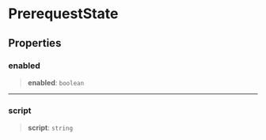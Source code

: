 # PrerequestState

## Properties

### enabled

> **enabled**: `boolean`

***

### script

> **script**: `string`
